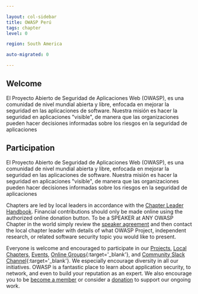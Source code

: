 ```yaml
---

layout: col-sidebar
title: OWASP Perú
tags: chapter
level: 0

region: South America

auto-migrated: 0

---
```


## Welcome
El Proyecto Abierto de Seguridad de Aplicaciones Web (OWASP), es una comunidad de nivel mundial abierta y libre, enfocada en mejorar la seguridad en las aplicaciones de software. Nuestra misión es hacer la seguridad en aplicaciones "visible", de manera que las organizaciones pueden hacer decisiones informadas sobre los riesgos en la seguridad de aplicaciones

## Participation
El Proyecto Abierto de Seguridad de Aplicaciones Web (OWASP), es una comunidad de nivel mundial abierta y libre, enfocada en mejorar la seguridad en las aplicaciones de software. Nuestra misión es hacer la seguridad en aplicaciones "visible", de manera que las organizaciones pueden hacer decisiones informadas sobre los riesgos en la seguridad de aplicaciones

Chapters are led by local leaders in accordance with the [Chapter Leader Handbook](/www-policy/rules-of-procedure/chapter-handbook). Financial contributions should only be made online using the authorized online donation button. To be a SPEAKER at ANY OWASP Chapter in the world simply review the [speaker agreement](/www-policy/speaker-agreement) and then contact the local chapter leader with details of what OWASP Project, independent research, or related software security topic you would like to present.

Everyone is welcome and encouraged to participate in our [Projects](/projects), [Local Chapters](/chapters), [Events](/events), [Online Groups](https://groups.google.com/a/owasp.com/){:target='_blank'}, and [Community Slack Channel](https://owasp.slack.com/){:target='_blank'}. We especially encourage diversity in all our initiatives. OWASP is a fantastic place to learn about application security, to network, and even to build your reputation as an expert. We also encourage you to be [become a member](/membership) or consider a [donation](/donate) to support our ongoing work.

